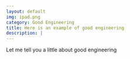 ```yaml
---
layout: default
img: ipad.png
category: Good Engineering
title: Here is an example of good engineering
description: |
---
```


Let me tell you a little about good engineering